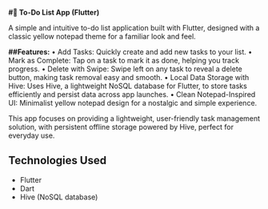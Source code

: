 **#📝 To-Do List App (Flutter)**

A simple and intuitive to-do list application built with Flutter, designed with a classic yellow notepad theme for a familiar look and feel.

**##Features:**
	•	 Add Tasks: Quickly create and add new tasks to your list.
	•	 Mark as Complete: Tap on a task to mark it as done, helping you track progress.
	•	 Delete with Swipe: Swipe left on any task to reveal a delete button, making task removal easy and smooth.
	•	 Local Data Storage with Hive: Uses Hive, a lightweight NoSQL database for Flutter, to store tasks efficiently and persist data across app launches.
	•	 Clean Notepad-Inspired UI: Minimalist yellow notepad design for a nostalgic and simple experience.

This app focuses on providing a lightweight, user-friendly task management solution, with persistent offline storage powered by Hive, perfect for everyday use.

## Technologies Used
- Flutter
- Dart
- Hive (NoSQL database)

